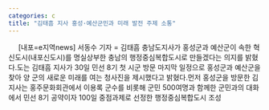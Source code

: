 ```yaml
---
categories: c
title: "김태흠 지사 홍성·예산군민과 미래 발전 주제 소통"
---
```

&nbsp;&nbsp;&nbsp;&nbsp; [내포=e지역news] 서동수 기자 = 김태흠 충남도지사가 홍성군과 예산군이 속한 혁신도시(내포신도시)를 명실상부한 충남의 행정중심복합도시로 만들겠다는 의지를 밝혔다.도는 김태흠 지사가 30일 민선 8기 첫 시군 방문 마지막 일정으로 홍성군과 예산군을 찾아 양 군의 새로운 미래를 여는 청사진을 제시했다고 밝혔다.먼저 홍성군을 방문한 김 지사는 홍주문화회관에서 이용록 군수를 비롯해 군민 500여명과 함께한 군민과의 대화에서 민선 8기 공약이자 100일 중점과제로 선정한 행정중심복합도시 조성
